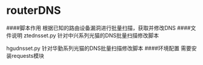 # routerDNS
####脚本作用
根据已知的路由设备漏洞进行批量扫描，获取并修改DNS
####文件说明
ztednsset.py 针对中兴系列光猫的DNS批量扫描修改脚本
	
hgudnsset.py 针对华勤系列光猫的DNS批量扫描修改脚本
####环境配置
需要安装requests模块